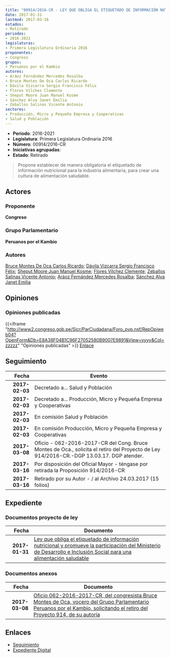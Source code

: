 ```yaml
---
title: "00914/2016-CR - LEY QUE OBLIGA EL ETIQUETADO DE INFORMACIÓN NUTRICIONAL Y PROMUEVE LA PARTICIPACIÓN DEL MINISTERIO DE DESARROLLO E INCLUSIÓN SOCIAL PARA UNA ALIMENTACIÓN SALUDABLE"
date: 2017-01-31
lastmod: 2017-03-16
estados:
- Retirado
periodos:
- 2016-2021
legislaturas:
- Primera Legislatura Ordinaria 2016
proponentes:
- Congreso
grupos:
- Peruanos por el Kambio
autores:
- Aráoz Fernández Mercedes Rosalba
- Bruce Montes De Oca Carlos Ricardo
- Dávila Vizcarra Sergio Francisco Félix
- Flores Vílchez Clemente
- Sheput Moore Juan Manuel Kosme
- Sánchez Alva Janet Emilia
- Zeballos Salinas Vicente Antonio
sectores:
- Producción, Micro y Pequeña Empresa y Cooperativas
- Salud y Población
---
```

- **Periodo**: 2016-2021
- **Legislatura**: Primera Legislatura Ordinaria 2016
- **Número**: 00914/2016-CR
- **Iniciativas agrupadas**: 
- **Estado**: Retirado

> Propone establecer de manera obligatoria el etiquetado de información nutricional para la industria alimentaria, para crear una cultura de alimentación saludable.


## Actores

### Proponente

**Congreso**

### Grupo Parlamentario

**Peruanos por el Kambio**

### Autores

[Bruce Montes De Oca Carlos Ricardo](mailto:mailto:cbruce@congreso.gob.pe); [Dávila Vizcarra Sergio Francisco Félix](mailto:mailto:sdavila@congreso.gob.pe); [Sheput Moore Juan Manuel Kosme](mailto:mailto:jsheput@congreso.gob.pe); [Flores Vílchez Clemente](mailto:mailto:cflores@congreso.gob.pe); [Zeballos Salinas Vicente Antonio](mailto:mailto:vzeballos@congreso.gob.pe); [Aráoz Fernández Mercedes Rosalba](mailto:mailto:maraoz@congreso.gob.pe); [Sánchez Alva Janet Emilia](mailto:mailto:jsancheza@congreso.gob.pe)

## Opiniones

### Opiniones publicadas

{{<iframe "http://www2.congreso.gob.pe/Sicr/ParCiudadana/Foro_pvp.nsf/RepOpiweb04?OpenForm&Db=E8A38F04B1C96F27052580B9007E9891&View=yyyy&Col=zzzzz" "Opiniones publicadas" >}}
[Enlace](http://www2.congreso.gob.pe/Sicr/ParCiudadana/Foro_pvp.nsf/RepOpiweb04?OpenForm&Db=E8A38F04B1C96F27052580B9007E9891&View=yyyy&Col=zzzzz)


## Seguimiento

| Fecha | Evento |
|------:|--------|
| **2017-02-03** | Decretado a... Salud y Población |
| **2017-02-03** | Decretado a... Producción, Micro y Pequeña Empresa y Cooperativas |
| **2017-02-03** | En comisión Salud y Población |
| **2017-02-03** | En comisión Producción, Micro y Pequeña Empresa y Cooperativas |
| **2017-03-08** | Oficio - 062-2016-2017-CR del Cong. Bruce Montes de Oca., solicita el retiro del Proyecto de Ley 914/2016-CR.-DGP 13.03.17. DGP atender. |
| **2017-03-16** | Por disposición del Oficial Mayor - téngase por retirada la Proposición 914/2016-CR |
| **2017-03-16** | Retirado por su Autor - / al Archivo 24.03.2017 (15 folios) |

## Expediente

### Documentos proyecto de ley

| Fecha | Documento |
|------:|-----------|
| **2017-01-31** | [Ley que obliga el etiquetado de información nutricional y promueve la participación del Ministerio de Desarrollo e Inclusión Social para una alimentación saludable](http://www.leyes.congreso.gob.pe/Documentos/2016_2021/Proyectos_de_Ley_y_de_Resoluciones_Legislativas/PL0091420170131..pdf) |

### Documentos anexos

| Fecha | Documento |
|------:|-----------|
| **2017-03-08** | [Oficio 062-2016-2017-CR, del congresista Bruce Montes de Oca, vocero del Grupo Parlamentario Peruanos por el Kambio, solicitando el retiro del Proyecto 914, de su autoría](http://www.leyes.congreso.gob.pe/Documentos/2016_2021/Oficios/Congresistas/OFICIO-062-2016-2017-CR..pdf) |

## Enlaces

- [Seguimiento](http://www2.congreso.gob.pe/Sicr/TraDocEstProc/CLProLey2016.nsf/f7fff46988ca05b1052578e100829cc7/af3c454e188c0bf9052580b9007b4f58?OpenDocument)
- [Expediente Digital](http://www2.congreso.gob.pe/Sicr/TraDocEstProc/Expvirt_2011.nsf/visbusqptramdoc1621/00914?opendocument)

